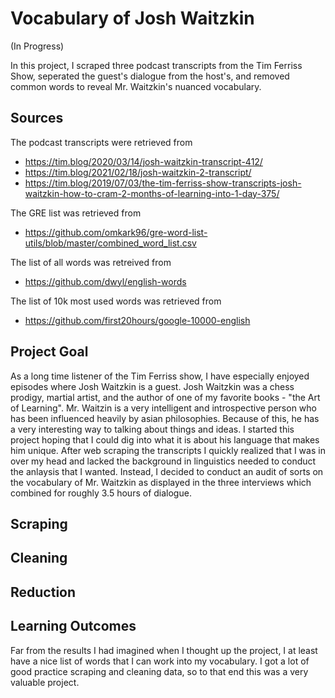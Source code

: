 # Vocabulary of Josh Waitzkin

(In Progress)

In this project, I scraped three podcast transcripts from the Tim Ferriss Show, seperated the guest's dialogue from the host's, and removed common words to reveal Mr. Waitzkin's nuanced vocabulary.

## Sources
The podcast transcripts were retrieved from
* https://tim.blog/2020/03/14/josh-waitzkin-transcript-412/
* https://tim.blog/2021/02/18/josh-waitzkin-2-transcript/
* https://tim.blog/2019/07/03/the-tim-ferriss-show-transcripts-josh-waitzkin-how-to-cram-2-months-of-learning-into-1-day-375/

The GRE list was retrieved from
* https://github.com/omkark96/gre-word-list-utils/blob/master/combined_word_list.csv

The list of all words was retreived from
* https://github.com/dwyl/english-words

The list of 10k most used words was retrieved from
* https://github.com/first20hours/google-10000-english

## Project Goal
As a long time listener of the Tim Ferriss show, I have especially enjoyed episodes where Josh Waitzkin is a guest. Josh Waitzkin was a chess prodigy, martial artist, and the author of one of my favorite books - "the Art of Learning". Mr. Waitzin is a very intelligent and introspective person who has been influenced heavily by asian philosophies. Because of this, he has a very interesting way to talking about things and ideas. I started this project hoping that I could dig into what it is about his language that makes him unique. After web scraping the transcripts I quickly realized that I was in over my head and lacked the background in linguistics needed to conduct the anlaysis that I wanted. Instead, I decided to conduct an audit of sorts on the vocabulary of Mr. Waitzkin as displayed in the three interviews which combined for roughly 3.5 hours of dialogue.

## Scraping



## Cleaning


## Reduction



## Learning Outcomes
Far from the results I had imagined when I thought up the project, I at least have a nice list of words that I can work into my vocabulary. I got a lot of good practice scraping and cleaning data, so to that end this was a very valuable project. 
